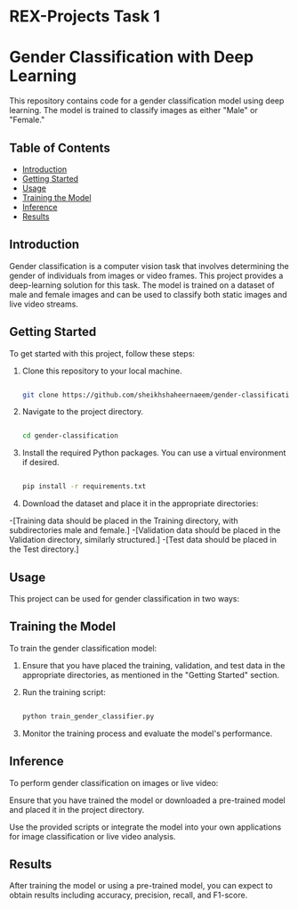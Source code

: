 # REX-Projects Task 1
# Gender Classification with Deep Learning

This repository contains code for a gender classification model using deep learning. The model is trained to classify images as either "Male" or "Female."

## Table of Contents

- [Introduction](#introduction)
- [Getting Started](#getting-started)
- [Usage](#usage)
- [Training the Model](#training-the-model)
- [Inference](#inference)
- [Results](#results)

## Introduction

Gender classification is a computer vision task that involves determining the gender of individuals from images or video frames. This project provides a deep-learning solution for this task. The model is trained on a dataset of male and female images and can be used to classify both static images and live video streams.

## Getting Started

To get started with this project, follow these steps:

1. Clone this repository to your local machine.

   ```bash
   
   git clone https://github.com/sheikhshaheernaeem/gender-classification.git
   

2. Navigate to the project directory.

   ```bash

   cd gender-classification


3. Install the required Python packages. You can use a virtual environment if desired.

   ```bash
   
   pip install -r requirements.txt


4. Download the dataset and place it in the appropriate directories:

-[Training data should be placed in the Training directory, with subdirectories male and female.]
-[Validation data should be placed in the Validation directory, similarly structured.]
-[Test data should be placed in the Test directory.]

## Usage
This project can be used for gender classification in two ways:

## Training the Model
To train the gender classification model:

1. Ensure that you have placed the training, validation, and test data in the appropriate directories, as mentioned in the "Getting Started" section.

2. Run the training script:

    ```bash

    python train_gender_classifier.py
    

3. Monitor the training process and evaluate the model's performance.

## Inference
To perform gender classification on images or live video:

Ensure that you have trained the model or downloaded a pre-trained model and placed it in the project directory.

Use the provided scripts or integrate the model into your own applications for image classification or live video analysis.

## Results
After training the model or using a pre-trained model, you can expect to obtain results including accuracy, precision, recall, and F1-score.



